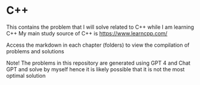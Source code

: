 # C++

This contains the problem that I will solve related to C++ while I am learning C++
My main study source of C++  is https://www.learncpp.com/

Access the markdown in each chapter (folders) to view the compilation of problems and solutions

Note! The problems in this repository are generated using GPT 4 and Chat GPT  and solve by myself hence it is likely possible that it is not the most optimal solution
